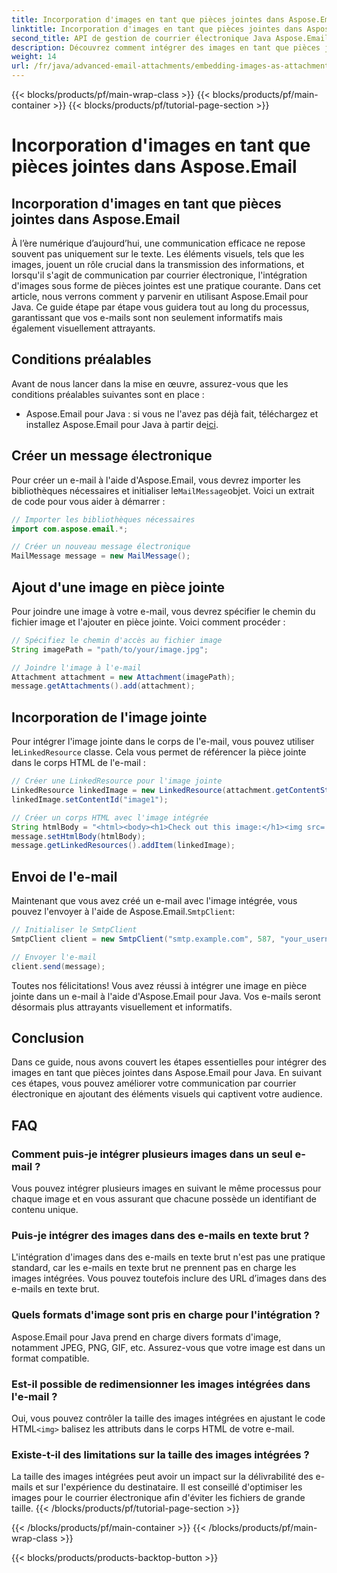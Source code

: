 ```yaml
---
title: Incorporation d'images en tant que pièces jointes dans Aspose.Email
linktitle: Incorporation d'images en tant que pièces jointes dans Aspose.Email
second_title: API de gestion de courrier électronique Java Aspose.Email
description: Découvrez comment intégrer des images en tant que pièces jointes dans Aspose.Email pour Java. Améliorez votre communication par courrier électronique avec un contenu visuellement attrayant.
weight: 14
url: /fr/java/advanced-email-attachments/embedding-images-as-attachments/
---
```


{{< blocks/products/pf/main-wrap-class >}}
{{< blocks/products/pf/main-container >}}
{{< blocks/products/pf/tutorial-page-section >}}

# Incorporation d'images en tant que pièces jointes dans Aspose.Email


## Incorporation d'images en tant que pièces jointes dans Aspose.Email

À l’ère numérique d’aujourd’hui, une communication efficace ne repose souvent pas uniquement sur le texte. Les éléments visuels, tels que les images, jouent un rôle crucial dans la transmission des informations, et lorsqu'il s'agit de communication par courrier électronique, l'intégration d'images sous forme de pièces jointes est une pratique courante. Dans cet article, nous verrons comment y parvenir en utilisant Aspose.Email pour Java. Ce guide étape par étape vous guidera tout au long du processus, garantissant que vos e-mails sont non seulement informatifs mais également visuellement attrayants.

## Conditions préalables

Avant de nous lancer dans la mise en œuvre, assurez-vous que les conditions préalables suivantes sont en place :

-  Aspose.Email pour Java : si vous ne l'avez pas déjà fait, téléchargez et installez Aspose.Email pour Java à partir de[ici](https://releases.aspose.com/email/java/).

## Créer un message électronique

 Pour créer un e-mail à l'aide d'Aspose.Email, vous devrez importer les bibliothèques nécessaires et initialiser le`MailMessage`objet. Voici un extrait de code pour vous aider à démarrer :

```java
// Importer les bibliothèques nécessaires
import com.aspose.email.*;

// Créer un nouveau message électronique
MailMessage message = new MailMessage();
```

## Ajout d'une image en pièce jointe

Pour joindre une image à votre e-mail, vous devrez spécifier le chemin du fichier image et l'ajouter en pièce jointe. Voici comment procéder :

```java
// Spécifiez le chemin d'accès au fichier image
String imagePath = "path/to/your/image.jpg";

// Joindre l'image à l'e-mail
Attachment attachment = new Attachment(imagePath);
message.getAttachments().add(attachment);
```

## Incorporation de l'image jointe

 Pour intégrer l'image jointe dans le corps de l'e-mail, vous pouvez utiliser le`LinkedResource` classe. Cela vous permet de référencer la pièce jointe dans le corps HTML de l'e-mail :

```java
// Créer une LinkedResource pour l'image jointe
LinkedResource linkedImage = new LinkedResource(attachment.getContentStream(), "image/jpeg");
linkedImage.setContentId("image1");

// Créer un corps HTML avec l'image intégrée
String htmlBody = "<html><body><h1>Check out this image:</h1><img src='cid:image1'></body></html>";
message.setHtmlBody(htmlBody);
message.getLinkedResources().addItem(linkedImage);
```

## Envoi de l'e-mail

 Maintenant que vous avez créé un e-mail avec l'image intégrée, vous pouvez l'envoyer à l'aide de Aspose.Email.`SmtpClient`:

```java
// Initialiser le SmtpClient
SmtpClient client = new SmtpClient("smtp.example.com", 587, "your_username", "your_password");

// Envoyer l'e-mail
client.send(message);
```

Toutes nos félicitations! Vous avez réussi à intégrer une image en pièce jointe dans un e-mail à l'aide d'Aspose.Email pour Java. Vos e-mails seront désormais plus attrayants visuellement et informatifs.

## Conclusion

Dans ce guide, nous avons couvert les étapes essentielles pour intégrer des images en tant que pièces jointes dans Aspose.Email pour Java. En suivant ces étapes, vous pouvez améliorer votre communication par courrier électronique en ajoutant des éléments visuels qui captivent votre audience.

## FAQ

### Comment puis-je intégrer plusieurs images dans un seul e-mail ?

Vous pouvez intégrer plusieurs images en suivant le même processus pour chaque image et en vous assurant que chacune possède un identifiant de contenu unique.

### Puis-je intégrer des images dans des e-mails en texte brut ?

L'intégration d'images dans des e-mails en texte brut n'est pas une pratique standard, car les e-mails en texte brut ne prennent pas en charge les images intégrées. Vous pouvez toutefois inclure des URL d’images dans des e-mails en texte brut.

### Quels formats d'image sont pris en charge pour l'intégration ?

Aspose.Email pour Java prend en charge divers formats d'image, notamment JPEG, PNG, GIF, etc. Assurez-vous que votre image est dans un format compatible.

### Est-il possible de redimensionner les images intégrées dans l'e-mail ?

 Oui, vous pouvez contrôler la taille des images intégrées en ajustant le code HTML`<img>` balisez les attributs dans le corps HTML de votre e-mail.

### Existe-t-il des limitations sur la taille des images intégrées ?

La taille des images intégrées peut avoir un impact sur la délivrabilité des e-mails et sur l'expérience du destinataire. Il est conseillé d'optimiser les images pour le courrier électronique afin d'éviter les fichiers de grande taille.
{{< /blocks/products/pf/tutorial-page-section >}}

{{< /blocks/products/pf/main-container >}}
{{< /blocks/products/pf/main-wrap-class >}}

{{< blocks/products/products-backtop-button >}}
